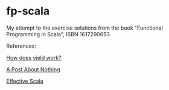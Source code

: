 # fp-scala
My attempt to the exercise solutions from the book "Functional Programming in Scala", ISBN 1617290653

References:

[How does yield work?](http://docs.scala-lang.org/tutorials/FAQ/yield.html)

[A Post About Nothing](http://oldfashionedsoftware.com/2008/08/20/a-post-about-nothing/)

[Effective Scala](http://twitter.github.io/effectivescala/)
